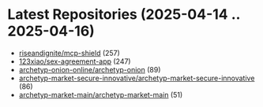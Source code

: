 # Latest Repositories (2025-04-14 .. 2025-04-16)

- [riseandignite/mcp-shield](https://github.com/riseandignite/mcp-shield) (257)
- [123xiao/sex-agreement-app](https://github.com/123xiao/sex-agreement-app) (247)
- [archetyp-onion-online/archetyp-onion](https://github.com/archetyp-onion-online/archetyp-onion) (89)
- [archetyp-market-secure-innovative/archetyp-market-secure-innovative](https://github.com/archetyp-market-secure-innovative/archetyp-market-secure-innovative) (86)
- [archetyp-market-main/archetyp-market-main](https://github.com/archetyp-market-main/archetyp-market-main) (51)
